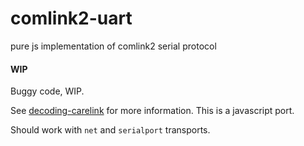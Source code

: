 comlink2-uart
=============

pure js implementation of comlink2 serial protocol

#### WIP

Buggy code, WIP.

See [decoding-carelink](http://github.com/bewest/decoding-carelink) for more information.
This is a javascript port.

Should work with `net` and `serialport` transports.


